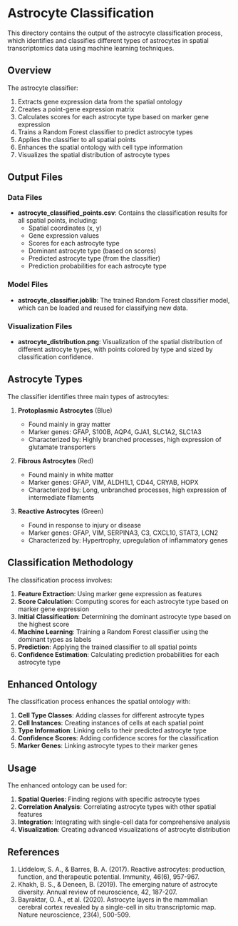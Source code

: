 # Astrocyte Classification

This directory contains the output of the astrocyte classification process, which identifies and classifies different types of astrocytes in spatial transcriptomics data using machine learning techniques.

## Overview

The astrocyte classifier:
1. Extracts gene expression data from the spatial ontology
2. Creates a point-gene expression matrix
3. Calculates scores for each astrocyte type based on marker gene expression
4. Trains a Random Forest classifier to predict astrocyte types
5. Applies the classifier to all spatial points
6. Enhances the spatial ontology with cell type information
7. Visualizes the spatial distribution of astrocyte types

## Output Files

### Data Files

- **astrocyte_classified_points.csv**: Contains the classification results for all spatial points, including:
  - Spatial coordinates (x, y)
  - Gene expression values
  - Scores for each astrocyte type
  - Dominant astrocyte type (based on scores)
  - Predicted astrocyte type (from the classifier)
  - Prediction probabilities for each astrocyte type

### Model Files

- **astrocyte_classifier.joblib**: The trained Random Forest classifier model, which can be loaded and reused for classifying new data.

### Visualization Files

- **astrocyte_distribution.png**: Visualization of the spatial distribution of different astrocyte types, with points colored by type and sized by classification confidence.

## Astrocyte Types

The classifier identifies three main types of astrocytes:

1. **Protoplasmic Astrocytes** (Blue)
   - Found mainly in gray matter
   - Marker genes: GFAP, S100B, AQP4, GJA1, SLC1A2, SLC1A3
   - Characterized by: Highly branched processes, high expression of glutamate transporters

2. **Fibrous Astrocytes** (Red)
   - Found mainly in white matter
   - Marker genes: GFAP, VIM, ALDH1L1, CD44, CRYAB, HOPX
   - Characterized by: Long, unbranched processes, high expression of intermediate filaments

3. **Reactive Astrocytes** (Green)
   - Found in response to injury or disease
   - Marker genes: GFAP, VIM, SERPINA3, C3, CXCL10, STAT3, LCN2
   - Characterized by: Hypertrophy, upregulation of inflammatory genes

## Classification Methodology

The classification process involves:

1. **Feature Extraction**: Using marker gene expression as features
2. **Score Calculation**: Computing scores for each astrocyte type based on marker gene expression
3. **Initial Classification**: Determining the dominant astrocyte type based on the highest score
4. **Machine Learning**: Training a Random Forest classifier using the dominant types as labels
5. **Prediction**: Applying the trained classifier to all spatial points
6. **Confidence Estimation**: Calculating prediction probabilities for each astrocyte type

## Enhanced Ontology

The classification process enhances the spatial ontology with:

1. **Cell Type Classes**: Adding classes for different astrocyte types
2. **Cell Instances**: Creating instances of cells at each spatial point
3. **Type Information**: Linking cells to their predicted astrocyte type
4. **Confidence Scores**: Adding confidence scores for the classification
5. **Marker Genes**: Linking astrocyte types to their marker genes

## Usage

The enhanced ontology can be used for:

1. **Spatial Queries**: Finding regions with specific astrocyte types
2. **Correlation Analysis**: Correlating astrocyte types with other spatial features
3. **Integration**: Integrating with single-cell data for comprehensive analysis
4. **Visualization**: Creating advanced visualizations of astrocyte distribution

## References

1. Liddelow, S. A., & Barres, B. A. (2017). Reactive astrocytes: production, function, and therapeutic potential. Immunity, 46(6), 957-967.
2. Khakh, B. S., & Deneen, B. (2019). The emerging nature of astrocyte diversity. Annual review of neuroscience, 42, 187-207.
3. Bayraktar, O. A., et al. (2020). Astrocyte layers in the mammalian cerebral cortex revealed by a single-cell in situ transcriptomic map. Nature neuroscience, 23(4), 500-509. 